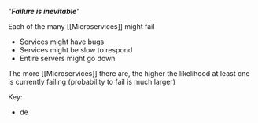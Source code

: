 "***Failure is inevitable***"

Each of the many [[Microservices]] might fail 
- Services might have bugs
- Services might be slow to respond
- Entire servers might go down

The more [[Microservices]] there are, the higher the likelihood at least one is currently failing (probability to fail is much larger)

Key:
- de